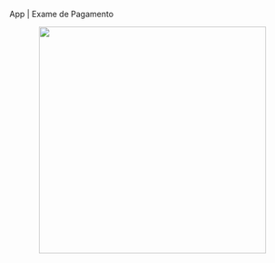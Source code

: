 App | Exame de Pagamento

<p align="center"><a href="https://laravel.com" target="_blank"><img src="https://examedepagamento.com.br/image/logo.png" width="400"></a></p>
